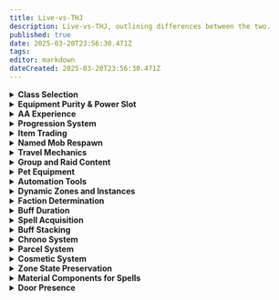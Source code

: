 ```yaml
---
title: Live-vs-THJ
description: Live-vs-THJ, outlining differences between the two.
published: true
date: 2025-03-20T23:56:30.471Z
tags: 
editor: markdown
dateCreated: 2025-03-20T23:56:30.471Z
---
```


<!-- HTML and Markdown formatted cards for Wiki.JS -->

<div class="cards">

<!-- Card template start -->
<details>
<summary><strong>Class Selection</strong></summary>

**Live:** You are allowed to select a single class on character creation.

**THJ:** You are allowed to select two additional classes. You gain all the benefits of the three classes, including melee, spellcasting, and AA.
</details>

<details>
<summary><strong>Equipment Purity & Power Slot</strong></summary>

**Live:** Equipment exists as it is. Items equipped in your power slot increase the power of your other items based on their “purity”.

**THJ:** All equipment, including bags, can drop as “regular”, “enchanted”, or “legendary”, increasing the power of the item. Equipping an item to your power slot will allow you to level up the items. Items become attuned when leveled up.
</details>

<details>
<summary><strong>AA Experience</strong></summary>

**Live:** Character can start gaining AA EXP at level 51, beginning with zero AA unlocked.

**THJ:** You can enable AA as early as level one, receiving universal QoL AA and several core class-specific AAs immediately.
</details>

<details>
<summary><strong>Progression System</strong></summary>

**Live:** Progression is server-wide, gated by time or server progression.

**THJ:** Progression is account-bound and personal. Initially, only classic zones are available, unlocking more through achievements.
</details>

<details>
<summary><strong>Item Trading</strong></summary>

**Live:** Items can drop as no-trade.

**THJ:** Free trade is enabled except for equipped legendary items and certain donation items.
</details>

<details>
<summary><strong>Named Mob Respawn</strong></summary>

**Live:** Respawn timers around 28+ minutes.

**THJ:** Respawn timers set to 10 minutes, 40 seconds.
</details>

<details>
<summary><strong>Travel Mechanics</strong></summary>

**Live:** Travel via PoK, nexus, player travel, boats.

**THJ:** Additional waypoints and teleportation AA added.
</details>

<details>
<summary><strong>Group and Raid Content</strong></summary>

**Live:** Difficult solo play; reliance on boxing or raiding guilds.

**THJ:** Players effectively "three box" and can solo or small-group nearly all content.
</details>

<details>
<summary><strong>Pet Equipment</strong></summary>

**Live:** Pets are given items via trade.

**THJ:** Pets use permanent 4-slot "syncrosatchels" automatically equipping contained items.
</details>

<details>
<summary><strong>Automation Tools</strong></summary>

**Live:** External automation tools exist.

**THJ:** Tools prohibited; automatic selling via special bags.
</details>

<details>
<summary><strong>Dynamic Zones and Instances</strong></summary>

**Live:** Varied lockouts.

**THJ:** Respawning (2-hour lockout) and non-respawning (14-hour lockout) instances.
</details>

<details>
<summary><strong>Faction Determination</strong></summary>

**Live:** Based on race/class.

**THJ:** Best faction among chosen classes.
</details>

<details>
<summary><strong>Buff Duration</strong></summary>

**Live:** Buffs have finite durations.

**THJ:** Self-applied buffs and songs permanently active.
</details>

<details>
<summary><strong>Spell Acquisition</strong></summary>

**Live:** Spells obtained from various sources.

**THJ:** Most spells purchasable in bazaar or dropped as loot.
</details>

<details>
<summary><strong>Buff Stacking</strong></summary>

**Live:** Complex buff stacking rules.

**THJ:** Simplified buff stacking, improved intuitiveness.
</details>

<details>
<summary><strong>Chrono System</strong></summary>

**Live:** Real money Chrono system.

**THJ:** Donation-based "Echoes of Memory" for QoL and cosmetics.
</details>

<details>
<summary><strong>Parcel System</strong></summary>

**Live:** Parcels cost platinum.

**THJ:** Bazaar parcels free.
</details>

<details>
<summary><strong>Cosmetic System</strong></summary>

**Live:** Armor dyes and ornaments.

**THJ:** Unified "prismatic dye" and glamour-stones for item transmogrification.
</details>

<details>
<summary><strong>Zone State Preservation</strong></summary>

**Live:** Zones continue timer-based states offline.

**THJ:** Zone state preserved through shutdowns.
</details>

<details>
<summary><strong>Material Components for Spells</strong></summary>

**Live:** Many spells require materials.

**THJ:** Expensive material requirements removed.
</details>

<!-- Continue adding other cards similarly -->

<details>
<summary><strong>Door Presence</strong></summary>

**Live:** This door exists.

**THJ:** This door has been removed.
</details>

</div>